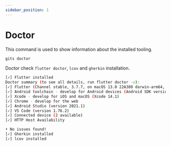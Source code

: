 ```yaml
---
sidebar_position: 1
---
```


# Doctor

This command is used to show information about the installed tooling.

```bash
gits doctor
```

Doctor check `flutter doctor`, `lcov` and `gherkin` installation.

```bash title="Output"
[✓] Flutter installed
Doctor summary (to see all details, run flutter doctor -v):
[✓] Flutter (Channel stable, 3.7.7, on macOS 13.0 22A380 darwin-arm64, locale en-ID)
[✓] Android toolchain - develop for Android devices (Android SDK version 33.0.0)
[✓] Xcode - develop for iOS and macOS (Xcode 14.1)
[✓] Chrome - develop for the web
[✓] Android Studio (version 2021.1)
[✓] VS Code (version 1.76.2)
[✓] Connected device (2 available)
[✓] HTTP Host Availability

• No issues found!
[✓] Gherkin installed
[✓] lcov installed
```
